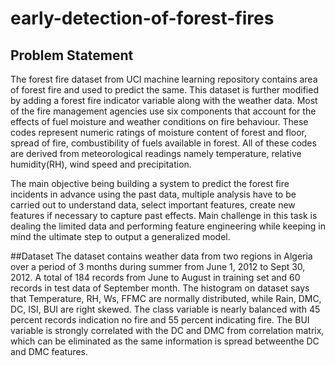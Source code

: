# early-detection-of-forest-fires

## Problem Statement

The forest fire dataset from UCI machine learning repository contains area of forest fire and used
to predict the same. This dataset is further modified by adding a forest fire indicator variable along
with the weather data. Most of the fire management agencies use six components that account
for the effects of fuel moisture and weather conditions on fire behaviour. These codes represent
numeric ratings of moisture content of forest and floor, spread of fire, combustibility of fuels available
in forest. All of these codes are derived from meteorological readings namely temperature, relative
humidity(RH), wind speed and precipitation.

The main objective being building a system to predict the forest fire incidents in advance using
the past data, multiple analysis have to be carried out to understand data, select important features,
create new features if necessary to capture past effects. Main challenge in this task is dealing the
limited data and performing feature engineering while keeping in mind the ultimate step to output
a generalized model.

##Dataset
The dataset contains weather data from two regions in Algeria over a period of 3 months during
summer from June 1, 2012 to Sept 30, 2012. A total of 184 records from June to August in
training set and 60 records in test data of September month. The histogram on dataset says
that Temperature, RH, Ws, FFMC are normally distributed, while Rain, DMC, DC, ISI, BUI are
right skewed. The class variable is nearly balanced with 45 percent records indication no fire and
55 percent indicating fire. The BUI variable is strongly correlated with the DC and DMC from correlation 
matrix, which can be eliminated as the same information is spread betweenthe DC and DMC features.
